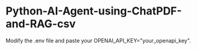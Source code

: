 # Python-AI-Agent-using-ChatPDF-and-RAG-csv

Modify the .env file and paste your OPENAI_API_KEY="your_openapi_key".


